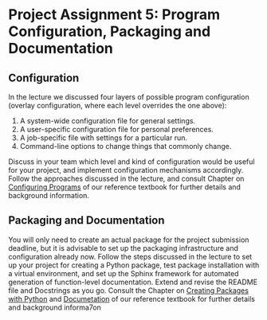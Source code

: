# Project Assignment 5: Program Configuration, Packaging and Documentation

## Configuration

In the lecture we discussed four layers of possible program configuration (overlay configuration, where each level overrides the one above):

1. A system-wide configuration file for general settings.
2. A user-specific configuration file for personal preferences.
3. A job-specific file with settings for a particular run.
4. Command-line options to change things that commonly change.


Discuss in your team which level and kind of configuration would be useful for your project, and implement configuration mechanisms accordingly. 
Follow the approaches discussed in the lecture, and consult Chapter on [Configuring Programs](https://software-engineering-group-up.github.io/RSE-UP/chapters/configuration.html) of our reference textbook for further details and background information.


## Packaging and Documentation

You will only need to create an actual package for the project submission deadline, but it is advisable to set up the packaging infrastructure and configuration already now. Follow the steps discussed in the lecture to set up your project for creating a Python package, test package installation with a virtual environment, and set up the Sphinx framework for automated generation of function-level documentation. Extend and revise the README file and Docstrings as you go. Consult the Chapter on [Creating Packages with Python](https://software-engineering-group-up.github.io/RSE-UP/chapters/python_packaging.html) and [Documetation](https://software-engineering-group-up.github.io/RSE-UP/chapters/writing_documentation.html) of our reference textbook for further details and background informa7on